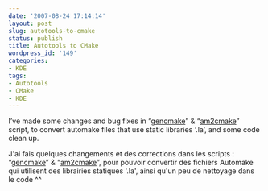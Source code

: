 ```yaml
---
date: '2007-08-24 17:14:14'
layout: post
slug: autotools-to-cmake
status: publish
title: Autotools to CMake
wordpress_id: '149'
categories:
- KDE
tags:
- Autotools
- CMake
- KDE
---
```


I’ve made some changes and bug fixes in “[gencmake](http://websvn.kde.org/trunk/KDE/kdesdk/cmake/scripts/gencmake?view=log)” & “[am2cmake](http://websvn.kde.org/trunk/KDE/kdesdk/cmake/scripts/am2cmake?view=log)” script, to convert automake files that use static libraries ‘.la’, and some code clean up.

J'ai fais quelques  changements et des corrections dans les scripts : “[gencmake](http://websvn.kde.org/trunk/KDE/kdesdk/cmake/scripts/gencmake?view=log)” & “[am2cmake](http://websvn.kde.org/trunk/KDE/kdesdk/cmake/scripts/am2cmake?view=log)”, pour pouvoir convertir des fichiers Automake qui utilisent des librairies statiques '.la', ainsi qu'un peu de nettoyage dans le code ^^

